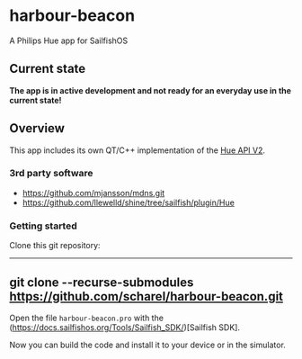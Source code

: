 # harbour-beacon
A Philips Hue app for SailfishOS

## Current state

**The app is in active development and not ready for an everyday use in the current state!**

## Overview

This app includes its own QT/C++ implementation of the [Hue API V2](https://developers.meethue.com/develop/hue-api-v2/).

### 3rd party software

 - https://github.com/mjansson/mdns.git
 - https://github.com/llewelld/shine/tree/sailfish/plugin/Hue
 
### Getting started

Clone this git repository:

---
git clone --recurse-submodules https://github.com/scharel/harbour-beacon.git
---

Open the file `harbour-beacon.pro` with the (https://docs.sailfishos.org/Tools/Sailfish_SDK/)[Sailfish SDK].

Now you can build the code and install it to your device or in the simulator.
